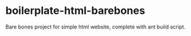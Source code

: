boilerplate-html-barebones
==========================

Bare bones project for simple html website, complete with ant build script.